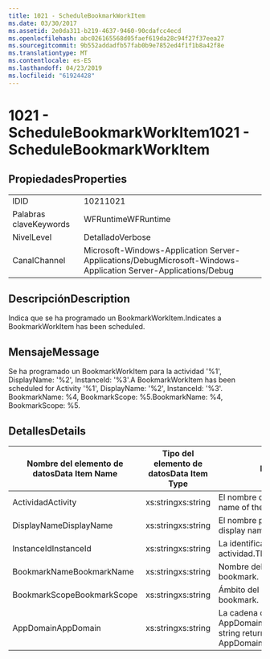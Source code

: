 ```yaml
---
title: 1021 - ScheduleBookmarkWorkItem
ms.date: 03/30/2017
ms.assetid: 2e0da311-b219-4637-9460-90cdafcc4ecd
ms.openlocfilehash: abc026165568d05faef619da28c94f27f37eea27
ms.sourcegitcommit: 9b552addadfb57fab0b9e7852ed4f1f1b8a42f8e
ms.translationtype: MT
ms.contentlocale: es-ES
ms.lasthandoff: 04/23/2019
ms.locfileid: "61924428"
---
```

# <a name="1021---schedulebookmarkworkitem"></a><span data-ttu-id="c0ad2-102">1021 - ScheduleBookmarkWorkItem</span><span class="sxs-lookup"><span data-stu-id="c0ad2-102">1021 - ScheduleBookmarkWorkItem</span></span>
## <a name="properties"></a><span data-ttu-id="c0ad2-103">Propiedades</span><span class="sxs-lookup"><span data-stu-id="c0ad2-103">Properties</span></span>  
  
|||  
|-|-|  
|<span data-ttu-id="c0ad2-104">ID</span><span class="sxs-lookup"><span data-stu-id="c0ad2-104">ID</span></span>|<span data-ttu-id="c0ad2-105">1021</span><span class="sxs-lookup"><span data-stu-id="c0ad2-105">1021</span></span>|  
|<span data-ttu-id="c0ad2-106">Palabras clave</span><span class="sxs-lookup"><span data-stu-id="c0ad2-106">Keywords</span></span>|<span data-ttu-id="c0ad2-107">WFRuntime</span><span class="sxs-lookup"><span data-stu-id="c0ad2-107">WFRuntime</span></span>|  
|<span data-ttu-id="c0ad2-108">Nivel</span><span class="sxs-lookup"><span data-stu-id="c0ad2-108">Level</span></span>|<span data-ttu-id="c0ad2-109">Detallado</span><span class="sxs-lookup"><span data-stu-id="c0ad2-109">Verbose</span></span>|  
|<span data-ttu-id="c0ad2-110">Canal</span><span class="sxs-lookup"><span data-stu-id="c0ad2-110">Channel</span></span>|<span data-ttu-id="c0ad2-111">Microsoft-Windows-Application Server-Applications/Debug</span><span class="sxs-lookup"><span data-stu-id="c0ad2-111">Microsoft-Windows-Application Server-Applications/Debug</span></span>|  
  
## <a name="description"></a><span data-ttu-id="c0ad2-112">Descripción</span><span class="sxs-lookup"><span data-stu-id="c0ad2-112">Description</span></span>  
 <span data-ttu-id="c0ad2-113">Indica que se ha programado un BookmarkWorkItem.</span><span class="sxs-lookup"><span data-stu-id="c0ad2-113">Indicates a BookmarkWorkItem has been scheduled.</span></span>  
  
## <a name="message"></a><span data-ttu-id="c0ad2-114">Mensaje</span><span class="sxs-lookup"><span data-stu-id="c0ad2-114">Message</span></span>  
 <span data-ttu-id="c0ad2-115">Se ha programado un BookmarkWorkItem para la actividad '%1', DisplayName: '%2', InstanceId: '%3'.</span><span class="sxs-lookup"><span data-stu-id="c0ad2-115">A BookmarkWorkItem has been scheduled for Activity '%1', DisplayName: '%2', InstanceId: '%3'.</span></span>  <span data-ttu-id="c0ad2-116">BookmarkName: %4, BookmarkScope: %5.</span><span class="sxs-lookup"><span data-stu-id="c0ad2-116">BookmarkName: %4, BookmarkScope: %5.</span></span>  
  
## <a name="details"></a><span data-ttu-id="c0ad2-117">Detalles</span><span class="sxs-lookup"><span data-stu-id="c0ad2-117">Details</span></span>  
  
|<span data-ttu-id="c0ad2-118">Nombre del elemento de datos</span><span class="sxs-lookup"><span data-stu-id="c0ad2-118">Data Item Name</span></span>|<span data-ttu-id="c0ad2-119">Tipo del elemento de datos</span><span class="sxs-lookup"><span data-stu-id="c0ad2-119">Data Item Type</span></span>|<span data-ttu-id="c0ad2-120">Descripción</span><span class="sxs-lookup"><span data-stu-id="c0ad2-120">Description</span></span>|  
|--------------------|--------------------|-----------------|  
|<span data-ttu-id="c0ad2-121">Actividad</span><span class="sxs-lookup"><span data-stu-id="c0ad2-121">Activity</span></span>|<span data-ttu-id="c0ad2-122">xs:string</span><span class="sxs-lookup"><span data-stu-id="c0ad2-122">xs:string</span></span>|<span data-ttu-id="c0ad2-123">El nombre de tipo de la actividad.</span><span class="sxs-lookup"><span data-stu-id="c0ad2-123">The type name of the activity.</span></span>|  
|<span data-ttu-id="c0ad2-124">DisplayName</span><span class="sxs-lookup"><span data-stu-id="c0ad2-124">DisplayName</span></span>|<span data-ttu-id="c0ad2-125">xs:string</span><span class="sxs-lookup"><span data-stu-id="c0ad2-125">xs:string</span></span>|<span data-ttu-id="c0ad2-126">El nombre para mostrar de la actividad.</span><span class="sxs-lookup"><span data-stu-id="c0ad2-126">The display name of the activity.</span></span>|  
|<span data-ttu-id="c0ad2-127">InstanceId</span><span class="sxs-lookup"><span data-stu-id="c0ad2-127">InstanceId</span></span>|<span data-ttu-id="c0ad2-128">xs:string</span><span class="sxs-lookup"><span data-stu-id="c0ad2-128">xs:string</span></span>|<span data-ttu-id="c0ad2-129">La identificación de instancia de la actividad.</span><span class="sxs-lookup"><span data-stu-id="c0ad2-129">The instance id of the activity.</span></span>|  
|<span data-ttu-id="c0ad2-130">BookmarkName</span><span class="sxs-lookup"><span data-stu-id="c0ad2-130">BookmarkName</span></span>|<span data-ttu-id="c0ad2-131">xs:string</span><span class="sxs-lookup"><span data-stu-id="c0ad2-131">xs:string</span></span>|<span data-ttu-id="c0ad2-132">Nombre del marcador.</span><span class="sxs-lookup"><span data-stu-id="c0ad2-132">The name of the bookmark.</span></span>|  
|<span data-ttu-id="c0ad2-133">BookmarkScope</span><span class="sxs-lookup"><span data-stu-id="c0ad2-133">BookmarkScope</span></span>|<span data-ttu-id="c0ad2-134">xs:string</span><span class="sxs-lookup"><span data-stu-id="c0ad2-134">xs:string</span></span>|<span data-ttu-id="c0ad2-135">Ámbito del marcador.</span><span class="sxs-lookup"><span data-stu-id="c0ad2-135">The scope of the bookmark.</span></span>|  
|<span data-ttu-id="c0ad2-136">AppDomain</span><span class="sxs-lookup"><span data-stu-id="c0ad2-136">AppDomain</span></span>|<span data-ttu-id="c0ad2-137">xs:string</span><span class="sxs-lookup"><span data-stu-id="c0ad2-137">xs:string</span></span>|<span data-ttu-id="c0ad2-138">La cadena devuelta por AppDomain.CurrentDomain.FriendlyName.</span><span class="sxs-lookup"><span data-stu-id="c0ad2-138">The string returned by AppDomain.CurrentDomain.FriendlyName.</span></span>|
